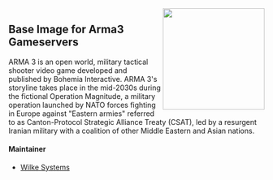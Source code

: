 <img align="right" src="https://github.com/wilkesystems/docker-arma3/raw/master/docs/logo.png" height="200" width="200">

## Base Image for Arma3 Gameservers

ARMA 3 is an open world, military tactical shooter video game developed and published by 
Bohemia Interactive. ARMA 3's storyline takes place in the mid-2030s during the fictional 
Operation Magnitude, a military operation launched by NATO forces fighting in Europe 
against "Eastern armies" referred to as Canton-Protocol Strategic Alliance Treaty (CSAT), led 
by a resurgent Iranian military with a coalition of other Middle Eastern and Asian nations.

#### Maintainer

 - [Wilke Systems](https://wilke.systems)
